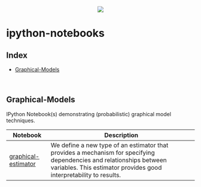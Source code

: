 <br/>
<p align="center">
  <img src="https://sebastianraschka.com/images/blog/2014/install_python_sci_pkgs/python_sci_pack_ing.png">
</p>

# ipython-notebooks

## Index

* [Graphical-Models](#graphical-models)
<br>

## Graphical-Models

IPython Notebook(s) demonstrating (probabilistic) graphical model techniques.

| Notebook | Description |
|--------------------------------------------------------------------------------------------------------------|-------------------------------------------------------------------------------------------------------------------------------------------------------------------|
| [graphical-estimator](https://github.com/siryog90/ipython-notebooks/blob/master/graphical_estimator/GraphicalEstimator.ipynb) | We define a new type of an estimator that provides a mechanism for specifying dependencies and relationships between variables. This estimator provides good interpretability to results. |
